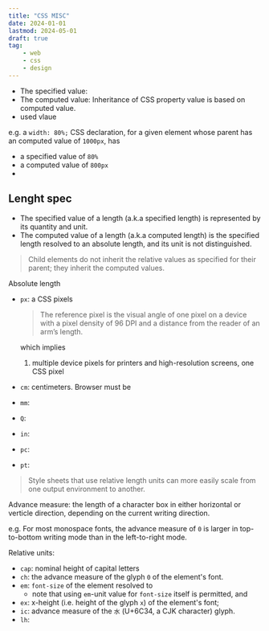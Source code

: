 ```yaml
---
title: "CSS MISC"
date: 2024-01-01
lastmod: 2024-05-01
draft: true
tag:
    - web
    - css
    - design
---
```


- The specified value:
- The computed value:
    Inheritance of CSS property value is based on computed value.
- used vlaue

e.g. a `width: 80%;` CSS declaration, for a given element whose parent has an computed value of `1000px`, has
- a specified value of `80%`
- a computed value of `800px`
- 

## Lenght spec

- The specified value of a length (a.k.a specified length) is represented by its quantity and unit.
- The computed value of a length (a.k.a computed length) is the specified length resolved to an absolute length, and its unit is not distinguished.

> Child elements do not inherit the relative values as specified for their parent; they inherit the computed values.

Absolute length
- `px`: a CSS pixels

    > The reference pixel is the visual angle of one pixel on a device with a pixel density of 96 DPI and a distance from the reader of an arm’s length.

    which implies
    1. multiple device pixels for printers and high-resolution screens, one CSS pixel

- `cm`: centimeters. Browser must be
- `mm`: 
- `Q`: 
- `in`: 
- `pc`: 
- `pt`: 

> Style sheets that use relative length units can more easily scale from one output environment to another.

Advance measure: the length of a character box in either horizontal or verticle direction, depending on the current writing direction.

e.g. For most monospace fonts, the advance measure of `0` is larger in top-to-bottom writing mode than in the left-to-right mode.

Relative units:
- `cap`: nominal height of capital letters
- `ch`: the advance measure of the glyph `0` of the element's font.
- `em`: `font-size` of the element resolved to 
    - note that using `em`-unit value for `font-size` itself is permitted, and 
- `ex`: x-height (i.e. height of the glyph `x`) of the element's font;
- `ic`: advance measure of the `水` (U+6C34, a CJK character) glyph.
- `lh`: 